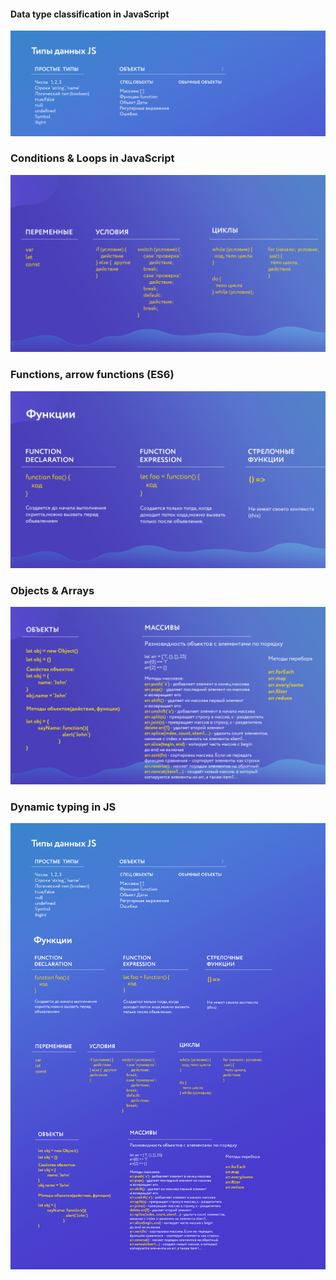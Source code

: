 #### Data type classification in JavaScript
![1.png](JavaScript%20basics/11.%20Data%20type%20classification%20in%20JavaScript/types_2020.jpg)
### Conditions & Loops in JavaScript
![2.jpg](JavaScript%20basics/22.%20Loops/Conditions%20&%20Loops.jpg)
### Functions, arrow functions (ES6)
![3.jpg](JavaScript%20basics/25.%20Functions,%20arrow%20functions%20(ES6)/functions.jpg)
### Objects & Arrays
![4.jpg](JavaScript%20basics/33.%20Arrays%20and%20pseudo-arrays/Objects_Arrays.jpg)
### Dynamic typing in JS
![5.jpg](JavaScript%20basics/39.%20Dynamic%20typing%20in%20JS/classification.jpg)
